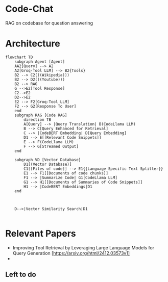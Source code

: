 # Code-Chat
RAG on codebase for question answering

# Architecture
```mermaid
flowchart TD
    subgraph Agent [Agent]
    AA2[Query] --> A2
    A2[Groq-Tool LLM] --> B2{Tools}
    B2 --> C2(((Wikipedia)))
    B2 --> D2(((Youtube)))
    B2 --> RAG
    G -->E2[Tool Response]
    C2-->E2
    D2-->E2
    E2 --> F2[Groq-Tool LLM]
    F2 --> G2[Response To User]
    end
    subgraph RAG [Code RAG]
        direction TB
        A[Query] --> |Query Translation| B(CodeLlama LLM)
        B --> C[Query Enhanced for Retrieval]
        C --> |CodeBERT Embedding| D[Query Embedding]
        D1 --> E[[Relevant Code Snippets]]
        E --> F(CodeLlama LLM)
        F --> G[Streamed Output]
    end
    
    subgraph VD [Vector Database]
        D1[(Vector Database)]
        C1[[Files of code]] --> E1{{Language Specific Text Splitter}}
        E1 --> F1[[Documents of code chunks]]
        F1 --> |Summarize Code| G1[CodeLlama LLM]
        G1 --> H1[[Documents of Summaries of Code Snippets]]
        H1 --> |CodeBERT Embeddings|D1
    end

    
    
    D-->|Vector Similarity Search|D1
    
```

# Relevant Papers
- Improving Tool Retrieval by Leveraging Large Language Models for Query Generation [https://arxiv.org/html/2412.03573v1]
- 
## Left to do